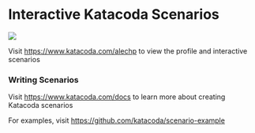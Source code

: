 # Interactive Katacoda Scenarios

[![](http://shields.katacoda.com/katacoda/alechp/count.svg)](https://www.katacoda.com/alechp "Get your profile on Katacoda.com")

Visit https://www.katacoda.com/alechp to view the profile and interactive scenarios

### Writing Scenarios
Visit https://www.katacoda.com/docs to learn more about creating Katacoda scenarios

For examples, visit https://github.com/katacoda/scenario-example
